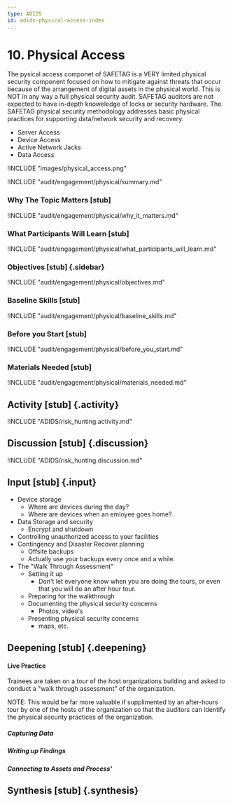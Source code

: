 ```yaml
---
type: ADIDS
id: adids-physical-access-index
...
```


# 10. Physical Access

The pysical access componet of SAFETAG is a VERY limited physical security component focused on how to mitigate against threats that occur because of the arrangement of digital assets in the physical world. This is NOT in any way a full physical security audit. SAFETAG auditors are not expected to have in-depth knoweledge of locks or security hardware. The SAFETAG physical security methodology addresses basic physical practices for supporting data/network security and recovery.

  * Server Access
  * Device Access
  * Active Network Jacks
  * Data Access


!INCLUDE "images/physical_access.png"

!INCLUDE "audit/engagement/physical/summary.md"

### Why The Topic Matters [stub]

!INCLUDE "audit/engagement/physical/why_it_matters.md"

### What Participants Will Learn [stub]

!INCLUDE "audit/engagement/physical/what_participants_will_learn.md"

### Objectives [stub] {.sidebar}

!INCLUDE "audit/engagement/physical/objectives.md"

### Baseline Skills [stub]

!INCLUDE "audit/engagement/physical/baseline_skills.md"

### Before you Start [stub]

<?trainer resources?>
!INCLUDE "audit/engagement/physical/before_you_start.md"

### Materials Needed [stub]

!INCLUDE "audit/engagement/physical/materials_needed.md"

## Activity [stub] {.activity}

!INCLUDE "ADIDS/risk_hunting.activity.md"

## Discussion [stub] {.discussion}

!INCLUDE "ADIDS/risk_hunting.discussion.md"

## Input [stub] {.input}

<?This is usually the lecture part of the session. The trainer presents on issues, sub-topics and more advanced concepts related to focus of the session.?>

  * Device storage
    * Where are devices during the day?
	* Where are devices when an emloyee goes home?
  * Data Storage and security
    * Encrypt and shutdown
  * Controlling unauthorized access to your facilities
  * Contingency and Disaster Recover planning
    * Offsite backups
	* Actually use your backups every once and a while.
  * The "Walk Through Assessment"
    * Setting it up
	  * Don't let everyone know when you are doing the tours, or even that you will do an after hour tour.
    * Preparing for the walkthrough
    * Documenting the physical security concerns
      * Photos, video's
    * Presenting physical security concerns
	  * maps, etc.
	  
## Deepening [stub] {.deepening}

#### Live Practice

<?A timed practice session on a live target?>

Trainees are taken on a tour of the host organizations building and asked to conduct a "walk through assessment" of the organization.

NOTE: This would be far more valuable if supplimented by an after-hours tour by one of the hosts of the organization so that the auditors can identify the physical security practices of the organization.

##### Capturing Data

##### Writing up Findings

##### Connecting to Assets and Process'


## Synthesis [stub] {.synthesis}

<?A good training habit is to always summarize the session. Talk about what happened in the session, some of the results of the discussion, what issues were discussed, what solutions were made, and give some more time for participants to ask more questions before the session is closed.?>
